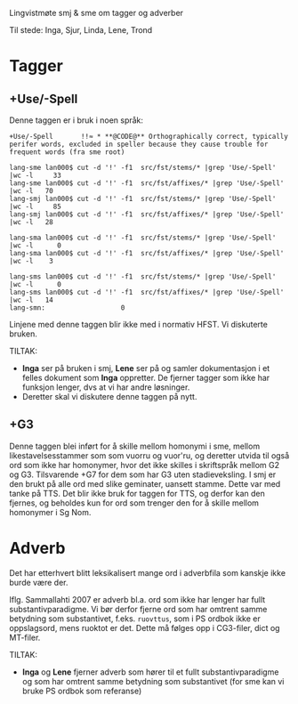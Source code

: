 Lingvistmøte smj & sme om tagger og adverber

Til stede: Inga, Sjur, Linda, Lene, Trond

#  Tagger

##  +Use/-Spell

Denne taggen er i bruk i noen språk:

```
+Use/-Spell       !!≈ * **@CODE@** Orthographically correct, typically perifer words, excluded in speller because they cause trouble for frequent words (fra sme root)

lang-sme lan000$ cut -d '!' -f1  src/fst/stems/* |grep 'Use/-Spell' |wc -l     33
lang-sme lan000$ cut -d '!' -f1  src/fst/affixes/* |grep 'Use/-Spell' |wc -l   70
lang-smj lan000$ cut -d '!' -f1  src/fst/stems/* |grep 'Use/-Spell' |wc -l     85
lang-smj lan000$ cut -d '!' -f1  src/fst/affixes/* |grep 'Use/-Spell' |wc -l   28

lang-sma lan000$ cut -d '!' -f1  src/fst/stems/* |grep 'Use/-Spell' |wc -l      0
lang-sma lan000$ cut -d '!' -f1  src/fst/affixes/* |grep 'Use/-Spell' |wc -l    3

lang-sms lan000$ cut -d '!' -f1  src/fst/stems/* |grep 'Use/-Spell' |wc -l      0
lang-sms lan000$ cut -d '!' -f1  src/fst/affixes/* |grep 'Use/-Spell' |wc -l   14
lang-smn:                   0
 ```

Linjene med denne taggen blir ikke med i normativ HFST. Vi diskuterte bruken.

TILTAK:

* **Inga** ser på bruken i smj, **Lene** ser på og samler dokumentasjon i et felles dokument som **Inga** oppretter. De fjerner tagger som ikke har funksjon lenger, dvs at vi har andre løsninger. 
* Deretter skal vi diskutere denne taggen på nytt.

##  +G3  
Denne taggen blei inført for å skille mellom homonymi i sme, mellom likestavelsesstammer som som vuorru og vuor'ru, og deretter utvida til også ord som ikke har homonymer, hvor det ikke skilles i skriftspråk mellom G2 og G3. Tilsvarende +G7 for dem som har G3 uten stadieveksling. I smj er den brukt på alle ord med slike geminater, uansett stamme. Dette var med tanke på TTS. Det blir ikke bruk for taggen for TTS, og derfor kan den fjernes, og beholdes kun for ord som trenger den for å skille mellom homonymer i Sg Nom.

#  Adverb

Det har etterhvert blitt leksikalisert mange ord i adverbfila som kanskje ikke burde være der.

Iflg. Sammallahti 2007 er adverb bl.a. ord som ikke har lenger har fullt substantivparadigme. Vi bør derfor fjerne ord som har omtrent samme betydning som substantivet, f.eks. `ruovttus`, som i PS ordbok ikke er oppslagsord, mens ruoktot er det. Dette må følges opp i CG3-filer, dict og MT-filer.

TILTAK:
* **Inga** og **Lene** fjerner adverb som hører til et fullt substantivparadigme og som har omtrent samme betydning som substantivet (for sme kan vi bruke PS ordbok som referanse)


